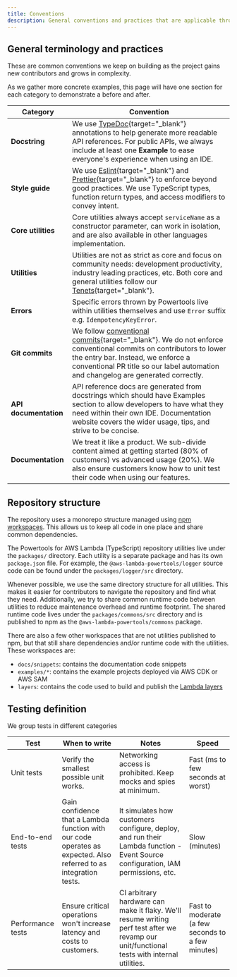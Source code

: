 ```yaml
---
title: Conventions
description: General conventions and practices that are applicable throughout to Powertools for AWS Lambda (TypeScript)
---
```


## General terminology and practices

These are common conventions we keep on building as the project gains new contributors and grows in complexity.

As we gather more concrete examples, this page will have one section for each category to demonstrate a before and after.

| Category              | Convention                                                                                                                                                                                                                                                                                   |
| --------------------- | -------------------------------------------------------------------------------------------------------------------------------------------------------------------------------------------------------------------------------------------------------------------------------------------- |
| **Docstring**         | We use [TypeDoc](https://typedoc.org){target="_blank"} annotations to help generate more readable API references. For public APIs, we always include at least one **Example** to ease everyone's experience when using an IDE.                                                               |
| **Style guide**       | We use [Eslint](https://eslint.org){target="_blank"} and [Prettier](https://prettier.io){target="_blank"} to enforce beyond good practices. We use TypeScript types, function return types, and access modifiers to convey intent.                                                           |
| **Core utilities**    | Core utilities always accept `serviceName` as a constructor parameter, can work in isolation, and are also available in other languages implementation.                                                                                                                                      |
| **Utilities**         | Utilities are not as strict as core and focus on community needs: development productivity, industry leading practices, etc. Both core and general utilities follow our [Tenets](https://docs.powertools.aws.dev/lambda/typescript/#tenets){target="_blank"}.                                |
| **Errors**            | Specific errors thrown by Powertools live within utilities themselves and use `Error` suffix e.g. `IdempotencyKeyError`.                                                                                                                                                                     |
| **Git commits**       | We follow [conventional commits](https://www.conventionalcommits.org/en/v1.0.0/){target="_blank"}. We do not enforce conventional commits on contributors to lower the entry bar. Instead, we enforce a conventional PR title so our label automation and changelog are generated correctly. |
| **API documentation** | API reference docs are generated from docstrings which should have Examples section to allow developers to have what they need within their own IDE. Documentation website covers the wider usage, tips, and strive to be concise.                                                           |
| **Documentation**     | We treat it like a product. We sub-divide content aimed at getting started (80% of customers) vs advanced usage (20%). We also ensure customers know how to unit test their code when using our features.                                                                                    |

## Repository structure

The repository uses a monorepo structure managed using [npm workspaces](https://docs.npmjs.com/cli/v8/using-npm/workspaces). This allows us to keep all code in one place and share common dependencies.

The Powertools for AWS Lambda (TypeScript) repository utilities live under the `packages/` directory. Each utility is a separate package and has its own `package.json` file. For example, the `@aws-lambda-powertools/logger` source code can be found under the `packages/logger/src` directory.

Whenever possible, we use the same directory structure for all utilities. This makes it easier for contributors to navigate the repository and find what they need. Additionally, we try to share common runtime code between utilities to reduce maintenance overhead and runtime footprint. The shared runtime code lives under the `packages/commons/src` directory and is published to npm as the `@aws-lambda-powertools/commons` package.

There are also a few other workspaces that are not utilities published to npm, but that still share dependencies and/or runtime code with the utilities. These workspaces are:

* `docs/snippets`: contains the documentation code snippets
* `examples/*`: contains the example projects deployed via AWS CDK or AWS SAM
* `layers`: contains the code used to build and publish the [Lambda layers](../index.md#lambda-layer)

## Testing definition

We group tests in different categories

| Test              | When to write                                                                                                     | Notes                                                                                                                                      | Speed                                             |
| ----------------- | ----------------------------------------------------------------------------------------------------------------- | ------------------------------------------------------------------------------------------------------------------------------------------ | ------------------------------------------------- |
| Unit tests        | Verify the smallest possible unit works.                                                                          | Networking access is prohibited. Keep mocks and spies at minimum.                                                                          | Fast (ms to few seconds at worst)                 |
| End-to-end tests  | Gain confidence that a Lambda function with our code operates as expected. Also referred to as integration tests. | It simulates how customers configure, deploy, and run their Lambda function - Event Source configuration, IAM permissions, etc.            | Slow (minutes)                                    |
| Performance tests | Ensure critical operations won't increase latency and costs to customers.                                         | CI arbitrary hardware can make it flaky. We'll resume writing perf test after we revamp our unit/functional tests with internal utilities. | Fast to moderate (a few seconds to a few minutes) |